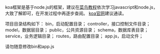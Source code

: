 koa框架是基于node.js的框架，建议在[菜鸟教程](https://www.runoob.com/)依次学习javascript和node.js，大致了解即可，在开发过程中再逐步查阅。
[koa官网](https://koa.bootcss.com/)建议通读。

项目目录结构如下：
bin，启动配置目录；
controller，接口控制文件目录；
model，数据层目录；
public，公共资源目录；
schema，数据库表目录；
service，业务逻辑目录；
routes，路由配置目录；
app.js，启动文件；

请勿随意修改bin和app.js

